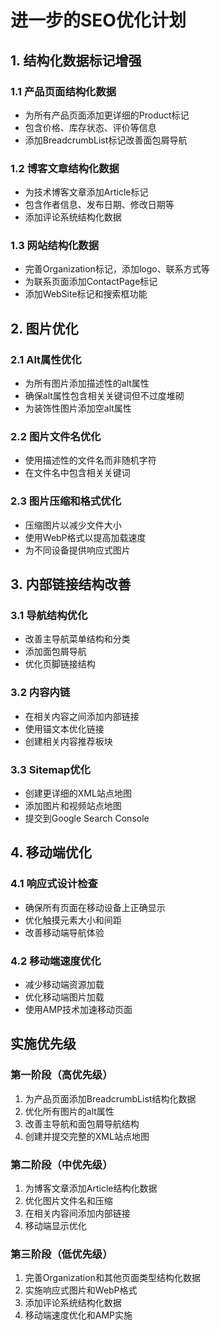 # 进一步的SEO优化计划

## 1. 结构化数据标记增强

### 1.1 产品页面结构化数据
- 为所有产品页面添加更详细的Product标记
- 包含价格、库存状态、评价等信息
- 添加BreadcrumbList标记改善面包屑导航

### 1.2 博客文章结构化数据
- 为技术博客文章添加Article标记
- 包含作者信息、发布日期、修改日期等
- 添加评论系统结构化数据

### 1.3 网站结构化数据
- 完善Organization标记，添加logo、联系方式等
- 为联系页面添加ContactPage标记
- 添加WebSite标记和搜索框功能

## 2. 图片优化

### 2.1 Alt属性优化
- 为所有图片添加描述性的alt属性
- 确保alt属性包含相关关键词但不过度堆砌
- 为装饰性图片添加空alt属性

### 2.2 图片文件名优化
- 使用描述性的文件名而非随机字符
- 在文件名中包含相关关键词

### 2.3 图片压缩和格式优化
- 压缩图片以减少文件大小
- 使用WebP格式以提高加载速度
- 为不同设备提供响应式图片

## 3. 内部链接结构改善

### 3.1 导航结构优化
- 改善主导航菜单结构和分类
- 添加面包屑导航
- 优化页脚链接结构

### 3.2 内容内链
- 在相关内容之间添加内部链接
- 使用锚文本优化链接
- 创建相关内容推荐板块

### 3.3 Sitemap优化
- 创建更详细的XML站点地图
- 添加图片和视频站点地图
- 提交到Google Search Console

## 4. 移动端优化

### 4.1 响应式设计检查
- 确保所有页面在移动设备上正确显示
- 优化触摸元素大小和间距
- 改善移动端导航体验

### 4.2 移动端速度优化
- 减少移动端资源加载
- 优化移动端图片加载
- 使用AMP技术加速移动页面

## 实施优先级

### 第一阶段（高优先级）
1. 为产品页面添加BreadcrumbList结构化数据
2. 优化所有图片的alt属性
3. 改善主导航和面包屑导航结构
4. 创建并提交完整的XML站点地图

### 第二阶段（中优先级）
1. 为博客文章添加Article结构化数据
2. 优化图片文件名和压缩
3. 在相关内容间添加内部链接
4. 移动端显示优化

### 第三阶段（低优先级）
1. 完善Organization和其他页面类型结构化数据
2. 实施响应式图片和WebP格式
3. 添加评论系统结构化数据
4. 移动端速度优化和AMP实施